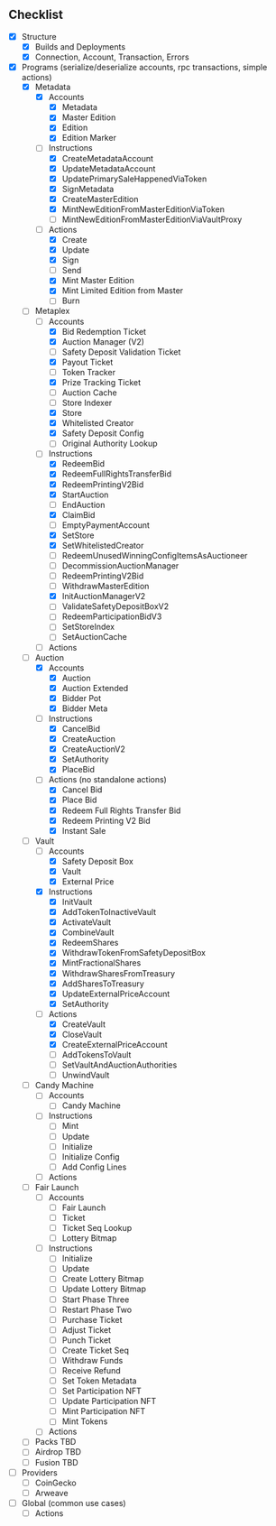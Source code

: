 ## Checklist

- [x] Structure
  - [x] Builds and Deployments
  - [x] Connection, Account, Transaction, Errors
- [x] Programs (serialize/deserialize accounts, rpc transactions, simple actions)
  - [x] Metadata
    - [x] Accounts
      - [x] Metadata
      - [x] Master Edition
      - [x] Edition
      - [x] Edition Marker
    - [ ] Instructions
      - [x] CreateMetadataAccount
      - [x] UpdateMetadataAccount
      - [x] UpdatePrimarySaleHappenedViaToken
      - [x] SignMetadata
      - [x] CreateMasterEdition
      - [x] MintNewEditionFromMasterEditionViaToken
      - [ ] MintNewEditionFromMasterEditionViaVaultProxy
    - [ ] Actions
      - [X] Create
      - [X] Update
      - [X] Sign
      - [ ] Send
      - [X] Mint Master Edition
      - [X] Mint Limited Edition from Master
      - [ ] Burn
  - [ ] Metaplex
    - [ ] Accounts
      - [x] Bid Redemption Ticket
      - [x] Auction Manager (V2)
      - [ ] Safety Deposit Validation Ticket
      - [x] Payout Ticket
      - [ ] Token Tracker
      - [x] Prize Tracking Ticket
      - [ ] Auction Cache
      - [ ] Store Indexer
      - [x] Store
      - [x] Whitelisted Creator
      - [x] Safety Deposit Config
      - [ ] Original Authority Lookup
    - [ ] Instructions
      - [x] RedeemBid
      - [x] RedeemFullRightsTransferBid
      - [x] RedeemPrintingV2Bid
      - [x] StartAuction
      - [ ] EndAuction
      - [x] ClaimBid
      - [ ] EmptyPaymentAccount
      - [x] SetStore
      - [x] SetWhitelistedCreator
      - [ ] RedeemUnusedWinningConfigItemsAsAuctioneer
      - [ ] DecommissionAuctionManager
      - [ ] RedeemPrintingV2Bid
      - [ ] WithdrawMasterEdition
      - [x] InitAuctionManagerV2
      - [ ] ValidateSafetyDepositBoxV2
      - [ ] RedeemParticipationBidV3
      - [ ] SetStoreIndex
      - [ ] SetAuctionCache
    - [ ] Actions
  - [ ] Auction
    - [x] Accounts
      - [x] Auction
      - [x] Auction Extended
      - [x] Bidder Pot
      - [x] Bidder Meta
    - [ ] Instructions
      - [x] CancelBid
      - [x] CreateAuction
      - [x] CreateAuctionV2
      - [x] SetAuthority
      - [x] PlaceBid
    - [ ] Actions (no standalone actions)
      - [x] Cancel Bid
      - [x] Place Bid
      - [x] Redeem Full Rights Transfer Bid
      - [x] Redeem Printing V2 Bid
      - [x] Instant Sale
  - [ ] Vault
    - [ ] Accounts
      - [x] Safety Deposit Box
      - [x] Vault
      - [x] External Price
    - [x] Instructions
      - [x] InitVault
      - [x] AddTokenToInactiveVault
      - [x] ActivateVault
      - [x] CombineVault
      - [x] RedeemShares
      - [x] WithdrawTokenFromSafetyDepositBox
      - [x] MintFractionalShares
      - [x] WithdrawSharesFromTreasury
      - [x] AddSharesToTreasury
      - [x] UpdateExternalPriceAccount
      - [x] SetAuthority
    - [ ] Actions
      - [x] CreateVault
      - [x] CloseVault
      - [x] CreateExternalPriceAccount
      - [ ] AddTokensToVault
      - [ ] SetVaultAndAuctionAuthorities
      - [ ] UnwindVault
  - [ ] Candy Machine
    - [ ] Accounts
      - [ ] Candy Machine
    - [ ] Instructions
      - [ ] Mint
      - [ ] Update
      - [ ] Initialize
      - [ ] Initialize Config
      - [ ] Add Config Lines
    - [ ] Actions
  - [ ] Fair Launch
    - [ ] Accounts
      - [ ] Fair Launch
      - [ ] Ticket
      - [ ] Ticket Seq Lookup
      - [ ] Lottery Bitmap
    - [ ] Instructions
      - [ ] Initialize
      - [ ] Update
      - [ ] Create Lottery Bitmap
      - [ ] Update Lottery Bitmap
      - [ ] Start Phase Three
      - [ ] Restart Phase Two
      - [ ] Purchase Ticket
      - [ ] Adjust Ticket
      - [ ] Punch Ticket
      - [ ] Create Ticket Seq
      - [ ] Withdraw Funds
      - [ ] Receive Refund
      - [ ] Set Token Metadata
      - [ ] Set Participation NFT
      - [ ] Update Participation NFT
      - [ ] Mint Participation NFT
      - [ ] Mint Tokens
    - [ ] Actions
  - [ ] Packs TBD
  - [ ] Airdrop TBD
  - [ ] Fusion TBD
- [ ] Providers
  - [ ] CoinGecko
  - [ ] Arweave
- [ ] Global (common use cases)
  - [ ] Actions